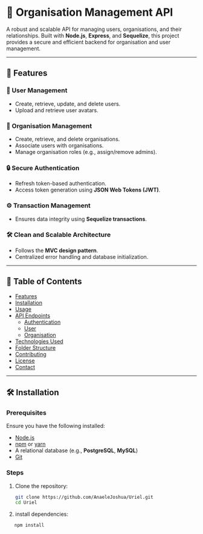 # 🌟 Organisation Management API

A robust and scalable API for managing users, organisations, and their relationships. Built with **Node.js**, **Express**, and **Sequelize**, this project provides a secure and efficient backend for organisation and user management.

---

## 🚀 Features

### 🔑 User Management
- Create, retrieve, update, and delete users.
- Upload and retrieve user avatars.

### 🏢 Organisation Management
- Create, retrieve, and delete organisations.
- Associate users with organisations.
- Manage organisation roles (e.g., assign/remove admins).

### 🔒 Secure Authentication
- Refresh token-based authentication.
- Access token generation using **JSON Web Tokens (JWT)**.

### ⚙️ Transaction Management
- Ensures data integrity using **Sequelize transactions**.

### 🛠️ Clean and Scalable Architecture
- Follows the **MVC design pattern**.
- Centralized error handling and database initialization.

---

## 📖 Table of Contents

- [Features](#-features)
- [Installation](#-installation)
- [Usage](#-usage)
- [API Endpoints](#-api-endpoints)
  - [Authentication](#authentication)
  - [User](#user)
  - [Organisation](#organisation)
- [Technologies Used](#-technologies-used)
- [Folder Structure](#-folder-structure)
- [Contributing](#-contributing)
- [License](#-license)
- [Contact](#-contact)

---

## 🛠️ Installation

### Prerequisites

Ensure you have the following installed:
- [Node.js](https://nodejs.org/)
- [npm](https://www.npmjs.com/) or [yarn](https://yarnpkg.com/)
- A relational database (e.g., **PostgreSQL**, **MySQL**)
- [Git](https://git-scm.com/)

### Steps

1. Clone the repository:
   ```bash
   git clone https://github.com/AnaeleJoshua/Uriel.git
   cd Uriel

2. install dependencies:
```
   npm install
  
